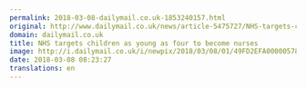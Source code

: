 ```yaml
---
permalink: 2018-03-08-dailymail.co.uk-1853240157.html
original: http://www.dailymail.co.uk/news/article-5475727/NHS-targets-children-young-four-nurses.html?ITO=1490&ns_mchannel=rss&ns_campaign=1490
domain: dailymail.co.uk
title: NHS targets children as young as four to become nurses
image: http://i.dailymail.co.uk/i/newpix/2018/03/08/01/49FD2EFA00000578-0-image-a-6_1520473694369.jpg
date: 2018-03-08 08:23:27
translations: en
---
```


